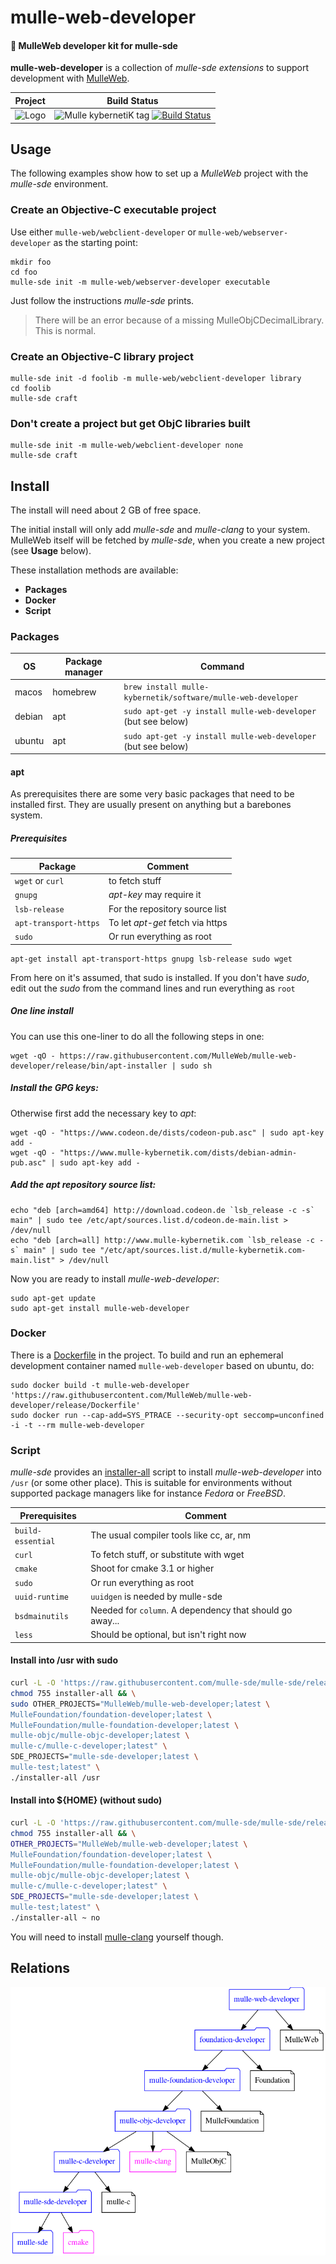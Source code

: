 # mulle-web-developer

#### 🎒 MulleWeb developer kit for mulle-sde


**mulle-web-developer** is a collection of *mulle-sde extensions* to support
development with [MulleWeb](//github.com/MulleWeb).


Project      | Build Status
-------------|-----------------------------------
![Logo](https://raw.githubusercontent.com/MulleWeb/mulle-web-developer/release/logo.png)| ![Mulle kybernetiK tag](https://img.shields.io/github/tag/MulleWeb/mulle-web-developer.svg) [![Build Status](https://travis-ci.org/MulleWeb/mulle-web-developer.svg?branch=release)](https://travis-ci.org/MulleWeb/mulle-web-developer)


## Usage

The following examples show how to set up a *MulleWeb* project with the
*mulle-sde* environment.

### Create an Objective-C executable project

Use either `mulle-web/webclient-developer` or `mulle-web/webserver-developer`
as the starting point:

```
mkdir foo
cd foo
mulle-sde init -m mulle-web/webserver-developer executable
```

Just follow the instructions *mulle-sde* prints.

> There will be an error because of a missing MulleObjCDecimalLibrary. This
> is normal.


### Create an Objective-C library project

```
mulle-sde init -d foolib -m mulle-web/webclient-developer library
cd foolib
mulle-sde craft
```


### Don't create a project but get ObjC libraries built

```
mulle-sde init -m mulle-web/webclient-developer none
mulle-sde craft
```

## Install

The install will need about 2 GB of free space.

The initial install will only add *mulle-sde* and *mulle-clang* to your
system. MulleWeb itself will be fetched by *mulle-sde*, when you create
a new project (see **Usage** below).

These installation methods are available:

* **Packages**
* **Docker**
* **Script**


### Packages

OS      | Package manager | Command
--------|-----------------|-----------------------------------
macos   | homebrew        | `brew install mulle-kybernetik/software/mulle-web-developer`
debian  | apt             | `sudo apt-get -y install mulle-web-developer` (but see below)
ubuntu  | apt             | `sudo apt-get -y install mulle-web-developer` (but see below)


#### apt

As prerequisites there are some very basic packages that need to be installed
first. They are usually present on anything but a barebones system.


##### Prerequisites

Package               | Comment
----------------------|--------------------------
`wget` or `curl`      | to fetch stuff
`gnupg`               | *apt-key* may require it
`lsb-release`         | For the repository source list
`apt-transport-https` | To let *apt-get* fetch via https
`sudo`                | Or run everything as root


```
apt-get install apt-transport-https gnupg lsb-release sudo wget
```

From here on it's assumed, that sudo is installed. If you don't have *sudo*,
edit out the *sudo* from the command lines and run everything as `root`


##### One line install

You can use this one-liner to do all the following steps in one:

```
wget -qO - https://raw.githubusercontent.com/MulleWeb/mulle-web-developer/release/bin/apt-installer | sudo sh
```


##### Install the GPG keys:

Otherwise first add the necessary key to *apt*:

```
wget -qO - "https://www.codeon.de/dists/codeon-pub.asc" | sudo apt-key add -
wget -qO - "https://www.mulle-kybernetik.com/dists/debian-admin-pub.asc" | sudo apt-key add -
```

##### Add the *apt* repository source list:

```
echo "deb [arch=amd64] http://download.codeon.de `lsb_release -c -s` main" | sudo tee /etc/apt/sources.list.d/codeon.de-main.list > /dev/null
echo "deb [arch=all] http://www.mulle-kybernetik.com `lsb_release -c -s` main" | sudo tee "/etc/apt/sources.list.d/mulle-kybernetik.com-main.list" > /dev/null
```

Now you are ready to install *mulle-web-developer*:

```
sudo apt-get update
sudo apt-get install mulle-web-developer
```


### Docker

There is a [Dockerfile](https://raw.githubusercontent.com/MulleWeb/mulle-web-developer/release/Dockerfile) in the project. To build and run an ephemeral development container named `mulle-web-developer` based on ubuntu, do:

```
sudo docker build -t mulle-web-developer 'https://raw.githubusercontent.com/MulleWeb/mulle-web-developer/release/Dockerfile'
sudo docker run --cap-add=SYS_PTRACE --security-opt seccomp=unconfined -i -t --rm mulle-web-developer
```

### Script

*mulle-sde* provides an
[installer-all](https://raw.githubusercontent.com/mulle-sde/mulle-sde/release/bin/installer-all)
script to install *mulle-web-developer* into `/usr` (or some other place).
This is suitable for environments without supported package managers like for
instance *Fedora* or *FreeBSD*.

Prerequisites         | Comment
----------------------|--------------------------
`build-essential`     | The usual compiler tools like cc, ar, nm
`curl`                | To fetch stuff, or substitute with wget
`cmake`               | Shoot for cmake 3.1 or higher
`sudo`                | Or run everything as root
`uuid-runtime`        | `uuidgen` is needed by mulle-sde
`bsdmainutils`        | Needed for `column`. A dependency that should go away...
`less`                | Should be optional, but isn't right now


#### Install into /usr with sudo

``` sh
curl -L -O 'https://raw.githubusercontent.com/mulle-sde/mulle-sde/release/bin/installer-all' && \
chmod 755 installer-all && \
sudo OTHER_PROJECTS="MulleWeb/mulle-web-developer;latest \
MulleFoundation/foundation-developer;latest \
MulleFoundation/mulle-foundation-developer;latest \
mulle-objc/mulle-objc-developer;latest \
mulle-c/mulle-c-developer;latest" \
SDE_PROJECTS="mulle-sde-developer;latest \
mulle-test;latest" \
./installer-all /usr
```

#### Install into ${HOME} (without sudo)

``` sh
curl -L -O 'https://raw.githubusercontent.com/mulle-sde/mulle-sde/release/bin/installer-all' && \
chmod 755 installer-all && \
OTHER_PROJECTS="MulleWeb/mulle-web-developer;latest \
MulleFoundation/foundation-developer;latest \
MulleFoundation/mulle-foundation-developer;latest \
mulle-objc/mulle-objc-developer;latest \
mulle-c/mulle-c-developer;latest" \
SDE_PROJECTS="mulle-sde-developer;latest \
mulle-test;latest" \
./installer-all ~ no
```

You will need to install [mulle-clang](//github.com/Codeon-GmbH/mulle-clang)
yourself though.


## Relations

![package relationships](dox/relationships.png)
